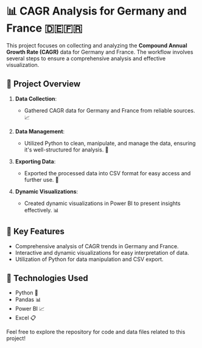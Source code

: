 # 📊 CAGR Analysis for Germany and France 🇩🇪🇫🇷

This project focuses on collecting and analyzing the **Compound Annual Growth Rate (CAGR)** data for Germany and France. The workflow involves several steps to ensure a comprehensive analysis and effective visualization.

## 🚀 Project Overview

1. **Data Collection**: 
   - Gathered CAGR data for Germany and France from reliable sources. 📈

2. **Data Management**:
   - Utilized Python to clean, manipulate, and manage the data, ensuring it's well-structured for analysis. 🐍

3. **Exporting Data**:
   - Exported the processed data into CSV format for easy access and further use. 💾

4. **Dynamic Visualizations**:
   - Created dynamic visualizations in Power BI to present insights effectively. 📊

## 🎯 Key Features
- Comprehensive analysis of CAGR trends in Germany and France.
- Interactive and dynamic visualizations for easy interpretation of data.
- Utilization of Python for data manipulation and CSV export.

## 🔗 Technologies Used
- Python 🐍
- Pandas 📊
- Power BI 📈
- Excel 📋

Feel free to explore the repository for code and data files related to this project!
